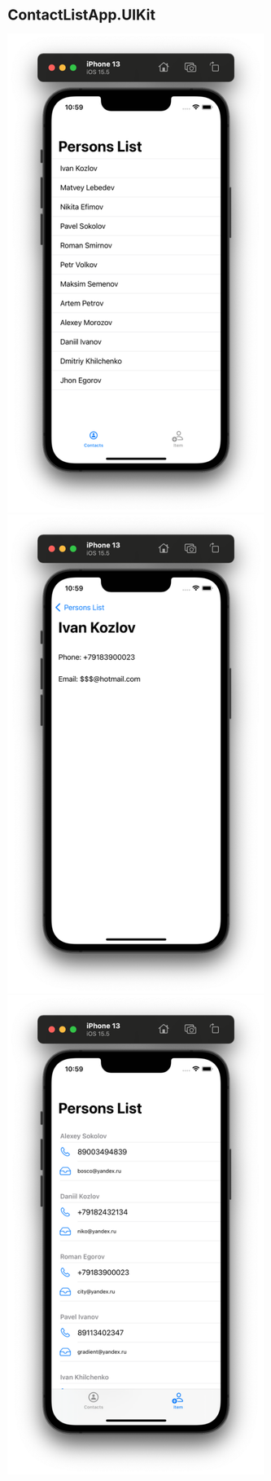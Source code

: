 # ContactListApp.UIKit
![photo](img/image1.png)
![photo2](img/image2.png)
![photo3](img/image3.png)
